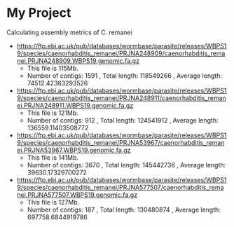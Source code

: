 # My Project

Calculating assembly metrics of C. remanei


- https://ftp.ebi.ac.uk/pub/databases/wormbase/parasite/releases/WBPS19/species/caenorhabditis_remanei/PRJNA248909/caenorhabditis_remanei.PRJNA248909.WBPS19.genomic.fa.gz
    - This file is 115Mb.
    - Number of contigs: 1591 , Total length: 118549266 , Average length: 74512.42363293526
- https://ftp.ebi.ac.uk/pub/databases/wormbase/parasite/releases/WBPS19/species/caenorhabditis_remanei/PRJNA248911/caenorhabditis_remanei.PRJNA248911.WBPS19.genomic.fa.gz
    - This file is 121Mb.
    - Number of contigs: 912 , Total length: 124541912 , Average length: 136559.11403508772
- https://ftp.ebi.ac.uk/pub/databases/wormbase/parasite/releases/WBPS19/species/caenorhabditis_remanei/PRJNA53967/caenorhabditis_remanei.PRJNA53967.WBPS19.genomic.fa.gz
    - This file is 141Mb.
    - Number of contigs: 3670 , Total length: 145442736 , Average length: 39630.17329700272
- https://ftp.ebi.ac.uk/pub/databases/wormbase/parasite/releases/WBPS19/species/caenorhabditis_remanei/PRJNA577507/caenorhabditis_remanei.PRJNA577507.WBPS19.genomic.fa.gz
    - This file is 127Mb.
    - Number of contigs: 187 , Total length: 130480874 , Average length: 697758.6844919786
